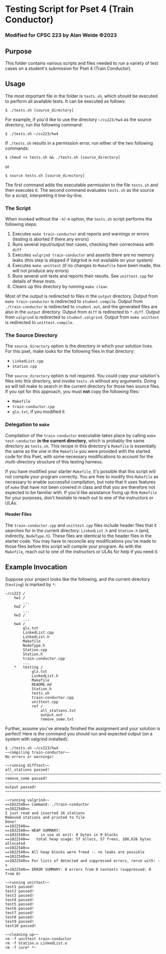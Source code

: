 # Testing Script for Pset 4 (Train Conductor)
### Modified for CPSC 223 by Alan Weide &copy;2023

## Purpose
This folder contains various scripts and files needed to run a variety of test cases on a student's submission for Pset 4 (Train Conductor).

## Usage
The most important file in the folder is `tests.sh`, which should be executed to perform all available tests.
It can be executed as follows:
```
$ ./tests.sh [source_directory]
```

For example, if you'd like to use the directory `~/cs223/hw4` as the source directory, run the following command:
```
$ ./tests.sh ~/cs223/hw4
```

If `./tests.sh` results in a permission error, run either of the two following commands:
```
$ chmod +x tests.sh && ./tests.sh [source_directory]
```
or
```
$ source tests.sh [source_directory]
```

The first command adds the executable permission to the file `tests.sh` and then executes it.
The second command evaluates `tests.sh` as the source for a script, interpreting it line-by-line.

### The Script
When invoked without the `-h`/`-H` option, the `tests.sh` script performs the following steps:
1. Executes `make train-conductor` and reports and warnings or errors (testing is aborted if there any errors)
2. Runs several input/output test cases, checking their correctness with `diff`
3. Executes `valgrind train-conductor` and asserts there are no memory leaks (this step is skipped if Valgrind is not available on your system)
4. Executes `make unittest` (if no changes to `Makefile` have been made, this will not produce any errors)
5. Runs several unit tests and reports their results. See `unittest.cpp` for details of these tests.
6. Cleans up this directory by running `make clean`

Most of the output is redirected to files in the `output` directory.
Output from `make train-conductor` is redirected to `student.compile`.
Output from `./train-conductor` is redirected to `student.out`, and the generated files are also in the `output` directory.
Output from `diff` is redirected to `*.diff`.
Output from `valgrind` is redirected to `student.valgrind`.
Output from `make unittest` is redirected to `unittest.compile`.

### The Source Directory
The `source_directory` option is the directory in which your solution lives.
For this pset, make looks for the following files in that directory:
* `LinkedList.cpp`
* `Station.cpp`

The `source_directory` option is not required.
You could *copy* your solution's files into this directory, and invoke `tests.sh` without any arguments.
Doing so will tell make to search in the current directory for those two source files.
If you opt for this approach, you must **not** copy the following files:
* `Makefile`
* `train-conductor.cpp`
* `glx.txt`, if you modified it

### Delegation to `make`
Compilation of the `train-conductor` executable takes place by calling `make test-conductor` **in the current directory**, which is probably the same directory as `tests.sh`.
This recipe in this directory's `Makefile` is essentially the same as the one in the `Makefile` you were provided with the started code for this Pset, with some necessary modifications to account for the multi-directory structure of this testing harness.

If you have modified your starter `Makefile`, it's possible that this script will not compile your program correctly.
You are free to modify this `Makefile` as necessary to enable successful compilation, but note that it uses features of `make` that have not been covered in class and that you are therefore not expected to be familiar with.
If you'd like assistance fixing up this `Makefile` for your purposes, don't hesitate to reach out to one of the instructors or ULAs.

#### Header Files
The `train-conductor.cpp` and `unittest.cpp` files include header files that it searches for in the current directory: `LinkedList.h` and `Station.h` (and, indirectly, `NodeType.h`).
These files are identical to the header files in the starter code.
You may have to reconcile any modifications you've made to those files before this script will compile your program.
As with the `Makefile`, reach out to one of the instructors or ULAs for help if you need it.

## Example Invocation
Suppose your project looks like the following, and the current directory (`testing`) is marked by `*`:
```
~/cs223 /
    hw1 /
        ...
    hw2 /
        ...
    hw3 /
        ...
    hw4 /
        glx.txt
        LinkedList.cpp
        LinkedList.h
        Makefile
        NodeType.h
        Station.cpp
        Station.h
        train-conductor.cpp
        ...
    *   testing /
            glx.txt
            LinkedList.h
            Makefile
            README.md
            Station.h
            tests.sh
            train-conductor.cpp
            unittest.cpp
            ref /
                all_stations.txt
                output.out
                remove_some.txt
```

Further, assume you've already finished the assignment and your solution is perfect!
Here is the command you should run and expected output (on a system with valgrind installed):
```
$ ./tests.sh ~/cs223/hw4
~~compiling train-conductor~~
No errors or warnings!

~~running difftest~~
all_stations passed!
~~~~~~~~~~~~~~~~~~~~~~~~~~~~~~~~~~~~~~~~~~~~~~~~~~~~~~~~~~~~~~~~~~~~~~~~
remove_some passed!
~~~~~~~~~~~~~~~~~~~~~~~~~~~~~~~~~~~~~~~~~~~~~~~~~~~~~~~~~~~~~~~~~~~~~~~~
output passed!
~~~~~~~~~~~~~~~~~~~~~~~~~~~~~~~~~~~~~~~~~~~~~~~~~~~~~~~~~~~~~~~~~~~~~~~~

~~running valgrind~~
==1022540== Command: ./train-conductor
==1022540== 
I just read and inserted 26 stations
Removed stations and printed to file
Done!
==1022540== 
==1022540== HEAP SUMMARY:
==1022540==     in use at exit: 0 bytes in 0 blocks
==1022540==   total heap usage: 57 allocs, 57 frees, 108,626 bytes allocated
==1022540== 
==1022540== All heap blocks were freed -- no leaks are possible
==1022540== 
==1022540== For lists of detected and suppressed errors, rerun with: -s
==1022540== ERROR SUMMARY: 0 errors from 0 contexts (suppressed: 0 from 0)

~~running unittest~~
test1 passed!
test2 passed!
test3 passed!
test4 passed!
test5 passed!
test6 passed!
test7 passed!
test8 passed!
test9 passed!
test10 passed!

~~cleaning up~~
rm -f unittest train-conductor
rm -f Station.o LinkedList.o
rm -f core* *~
```
